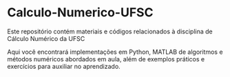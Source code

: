 # Calculo-Numerico-UFSC

Este repositório contém materiais e códigos relacionados à disciplina de Cálculo Numérico da UFSC

Aqui você encontrará implementações em Python, MATLAB de algoritmos e métodos numéricos abordados em aula, além de exemplos práticos e exercícios para auxiliar no aprendizado.
